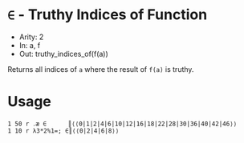 # `∈` - Truthy Indices of Function

- Arity: 2
- In: a, f
- Out: truthy_indices_of(f(a))

Returns all indices of `a` where the result of  `f(a)` is truthy.

# Usage
```
1 50 r ․æ ∈      ║⟨⟨0|1|2|4|6|10|12|16|18|22|28|30|36|40|42|46⟩⟩
1 10 r λ3*2%1=; ∈║⟨⟨0|2|4|6|8⟩⟩
```
